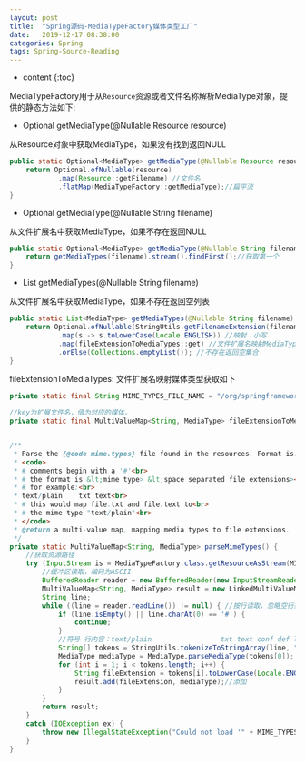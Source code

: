 ```yaml
---
layout: post
title:  "Spring源码-MediaTypeFactory媒体类型工厂"
date:   2019-12-17 08:38:00
categories: Spring 
tags: Spring-Source-Reading
---
```


* content
{:toc}

MediaTypeFactory用于从`Resource`资源或者文件名称解析MediaType对象，提供的静态方法如下:





- Optional<MediaType> getMediaType(@Nullable Resource resource)

从Resource对象中获取MediaType，如果没有找到返回NULL

```java
public static Optional<MediaType> getMediaType(@Nullable Resource resource) {
	return Optional.ofNullable(resource)
			.map(Resource::getFilename) //文件名
			.flatMap(MediaTypeFactory::getMediaType);//扁平流
}
```

- Optional<MediaType> getMediaType(@Nullable String filename)

从文件扩展名中获取MediaType，如果不存在返回NULL

```java
public static Optional<MediaType> getMediaType(@Nullable String filename) {
	return getMediaTypes(filename).stream().findFirst();//获取第一个
}
```

- List<MediaType> getMediaTypes(@Nullable String filename)

从文件扩展名中获取MediaType，如果不存在返回空列表


```java
public static List<MediaType> getMediaTypes(@Nullable String filename) {
	return Optional.ofNullable(StringUtils.getFilenameExtension(filename)) //获取文件名的扩展名
			.map(s -> s.toLowerCase(Locale.ENGLISH)) //映射：小写
			.map(fileExtensionToMediaTypes::get) //文件扩展名映射MediaType: 直接根据key获取
			.orElse(Collections.emptyList()); //不存在返回空集合
}
```

fileExtensionToMediaTypes: 文件扩展名映射媒体类型获取如下





```java
private static final String MIME_TYPES_FILE_NAME = "/org/springframework/http/mime.types"; //Spring框架提供的媒体类型路径

//key为扩展文件名，值为对应的媒体，
private static final MultiValueMap<String, MediaType> fileExtensionToMediaTypes = parseMimeTypes(); //解析


/**
 * Parse the {@code mime.types} file found in the resources. Format is:
 * <code>
 * # comments begin with a '#'<br>
 * # the format is &lt;mime type> &lt;space separated file extensions><br>
 * # for example:<br>
 * text/plain    txt text<br>
 * # this would map file.txt and file.text to<br>
 * # the mime type "text/plain"<br>
 * </code>
 * @return a multi-value map, mapping media types to file extensions.
 */
private static MultiValueMap<String, MediaType> parseMimeTypes() {
	//获取资源路径
	try (InputStream is = MediaTypeFactory.class.getResourceAsStream(MIME_TYPES_FILE_NAME)) {
		//缓冲区读取，编码为ASCII
		BufferedReader reader = new BufferedReader(new InputStreamReader(is, StandardCharsets.US_ASCII));
		MultiValueMap<String, MediaType> result = new LinkedMultiValueMap<>();
		String line;
		while ((line = reader.readLine()) != null) { //按行读取，忽略空行或者#开头(注释)
			if (line.isEmpty() || line.charAt(0) == '#') {
				continue;
			}
			//符号 行内容：text/plain					txt text conf def list log in
			String[] tokens = StringUtils.tokenizeToStringArray(line, " \t\n\r\f"); //【\t:水平制表符、\n:回车换行、\r:回车、\f:换页】
			MediaType mediaType = MediaType.parseMediaType(tokens[0]); //媒体类型:第一个分割后的数据，其他数据为扩展名
			for (int i = 1; i < tokens.length; i++) {
				String fileExtension = tokens[i].toLowerCase(Locale.ENGLISH); //小写
				result.add(fileExtension, mediaType);//添加
			}
		}
		return result;
	}
	catch (IOException ex) {
		throw new IllegalStateException("Could not load '" + MIME_TYPES_FILE_NAME + "'", ex);
	}
}
```


